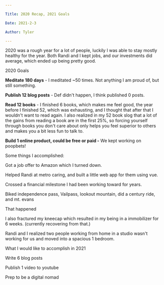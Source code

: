 ```yaml
---

Title: 2020 Recap, 2021 Goals

Date: 2021-2-3

Author: Tyler

---
```




2020 was a rough year for a lot of people, luckily I was able to stay mostly healthy for the year. Both Randi and I kept jobs, and our investments did average, which ended up being pretty good.



2020 Goals

**Meditate 180 days** - I meditated \~50 times. Not anything I am proud of, but still something.

**Publish 12 blog posts** - Def didn't happen, I think published 0 posts.

**Read 12 books** - I finished 6 books, which makes me feel good, the year before I finished 52, which was exhausting, and I thought that after that I wouldn't want to read again. I also realized in my 52 book slog that a lot of the gains from reading a book are in the first 25%, so forcing yourself through books you don't care about only helps you feel superior to others and makes you a bit less fun to talk to.

**Build 1 online product, could be free or paid -** We kept working on poopbets!





Some things I accomplished:

Got a job offer to Amazon which I turned down.

Helped Randi at metro caring, and built a little web app for them using vue.

Crossed a financial milestone I had been working toward for years.

Biked independence pass, Vailpass, lookout mountain, did a century ride, and mt. evans



That happened

I also fractured my kneecap which resulted in my being in a immobilizer for 6 weeks. (currently recovering from that.)

Randi and I realized two people working from home in a studio wasn't working for us and moved into a spacious 1 bedroom.





What I would like to accomplish in 2021

Write 6 blog posts

Publish 1 video to youtube

Prep to be a digital nomad